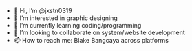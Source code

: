 - 👋 Hi, I’m @jxstn0319
- 👀 I’m interested in graphic designing
- 🌱 I’m currently learning coding/programming
- 💞️ I’m looking to collaborate on system/website development
- 📫 How to reach me: Blake Bangcaya across platforms

<!---
jxstn0319/jxstn0319 is a ✨ special ✨ repository because its `README.md` (this file) appears on your GitHub profile.
You can click the Preview link to take a look at your changes.
--->
